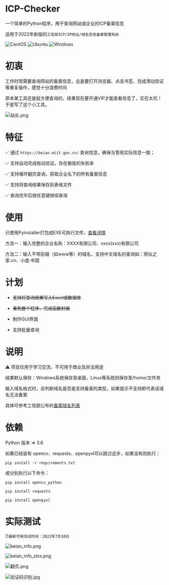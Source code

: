 # ICP-Checker

一个简单的Python程序，用于查询网站或企业的ICP备案信息

适用于2022年新版的`工信部ICP/IP地址/域名信息备案管理系统`

![CentOS](https://img.shields.io/badge/LINUX-CentOS-blue?style=for-the-badge&logo=CentOS)
![Ubuntu](https://img.shields.io/badge/LINUX-Ubuntu-blue?style=for-the-badge&logo=Ubuntu)
![Windows](https://img.shields.io/badge/Windows-7%7C8%7C10%7C11-blue?style=for-the-badge&logo=Windows)

# 初衷

工作时常需要查询网站的备案信息，总是要打开浏览器、点击书签、完成滑动验证等重复操作，感觉十分浪费时间

原本某工具还是挺方便查询的，结果现在要开通VIP才能查看信息了，实在太坑！于是写了这个小工具。

![站长.png](http://ww1.sinaimg.cn/large/61e8a333gy1gqjfsan5qvj20xg0760sv.jpg)

# 特征

✅ 通过 `https://beian.miit.gov.cn/` 查询信息，确保与管局实际信息一致；

✅ 支持自动完成拖动验证，存在极低的失败率

✅ 支持循环翻页查询，获取企业名下的所有备案信息

✅ 支持将查询结果保存到表格文件

✅ 查询完毕后按任意键继续查询

# 使用
已使用Pyinstaller打包成EXE可执行文件，[查看详情](https://github.com/wongzeon/ICP-Checker/releases/tag/2.1.4)

方法一：输入完整的企业名称：XXXX有限公司、xxxx(xxx)有限公司

方法二：输入不带前缀（如www等）的域名，支持中文域名的查询如：网址之家.cn、小度.中国

# 计划

* ~~支持将查询结果写入Excel或数据库~~

* ~~重构整个程序，完成函数封装~~

* 制作GUI界面

* 支持批量查询 

# 说明

⚠ 项目仅用于学习交流，不可用于商业及非法用途

结果默认保存：Windows系统保存至桌面，Linux等系统则保存至/home/文件夹

输入域名格式时，会判断域名是否是支持备案的类型，如果提示不支持即代表该域名无法备案

具体可参考工信部公布的[备案域名列表](http://xn--fiq8ituh5mn9d1qbc28lu5dusc.xn--vuq861b/)

# 依赖

Python 版本 => 3.6

如果已经装有 opencv、requests、openpyxl可以跳过这步，如果没有则执行：

`pip install -r requirements.txt`

或分别执行以下命令：

`pip install opencv_python`

`pip install requests`

`pip install openpyxl`

# 实际测试

⏰`最新可用测试时间：2022年7月10日`

![beian_info.png](https://pic.rmb.bdstatic.com/bjh/5ffd54074744c80343a8e466fcd76be0.png)

![beian_info_xlsx.png](https://pic.rmb.bdstatic.com/bjh/539ab061960a8866feb41d88b490355a.png)

![翻页.png](https://pic.rmb.bdstatic.com/bjh/73f790ab82827a08b115328e8ff54b0c.png)

![验证码识别.jpg](http://ww1.sinaimg.cn/large/61e8a333gy1gqjgtbrt35j20dw05agm8.jpg)

